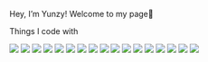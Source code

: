 Hey, I’m Yunzy! Welcome to my page👋

<!---
YunsyYin/YunsyYin is a ✨ special ✨ repository because its `README.md` (this file) appears on your GitHub profile.
You can click the Preview link to take a look at your changes.
--->


Things I code with

![](https://img.shields.io/badge/Python-blue?logo=python&logoColor=white)
![](https://img.shields.io/badge/MySQL-yellow?logo=MySQL&logoColor=white)
![](https://img.shields.io/badge/SQL_Server-red?logo=Microsoft%20SQL%20Server&logoColor=white)
![](https://img.shields.io/badge/Azure-blue?logo=Microsoft%20Azure&logoColor=white)
![](https://img.shields.io/badge/JavaScript-yellow?logo=JavaScript&logoColor=white)
![](https://img.shields.io/badge/HTML-orange?logo=HTML5&logoColor=white)
![](https://img.shields.io/badge/CSS-blue?logo=CSS3&logoColor=white)
![](https://img.shields.io/badge/PHP-violet?logo=PHP&logoColor=white)
![](https://img.shields.io/badge/NumPy-blue?logo=NumPy&logoColor=white)
![](https://img.shields.io/badge/Pandas-darkblue?logo=Pandas&logoColor=white)
![](https://img.shields.io/badge/Scikit--Learn-yellow?logo=Scikit-Learn&logoColor=white)
![](https://img.shields.io/badge/TensorFlow-orange?logo=TensorFlow&logoColor=white)
![](https://img.shields.io/badge/Keras-red?logo=Keras&logoColor=white)
![](https://img.shields.io/badge/PyTorch-yellow?logo=PyTorch&logoColor=white)
![](https://img.shields.io/badge/Matplotlib-yellowgreen?logo=Matplotlib&logoColor=white)
![](https://img.shields.io/badge/NLTK-green?logo=NLTK&logoColor=white)
![](https://img.shields.io/badge/spaCy-blue?logo=spaCy&logoColor=white)




